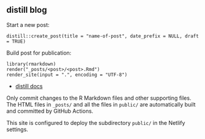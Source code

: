 ## distill blog

Start a new post:

```
distill::create_post(title = "name-of-post", date_prefix = NULL, draft = TRUE)
```

Build post for publication:

```
library(rmarkdown)
render("_posts/<post>/<post>.Rmd")
render_site(input = ".", encoding = "UTF-8")
```

* [distill docs](https://rstudio.github.io/distill/)

Only commit changes to the R Markdown files and other supporting files. The
HTML files in `_posts/` and all the files in `public/` are automatically built
and committed by GitHub Actions.

This site is configured to deploy the subdirectory `public/` in the Netlify
settings.

